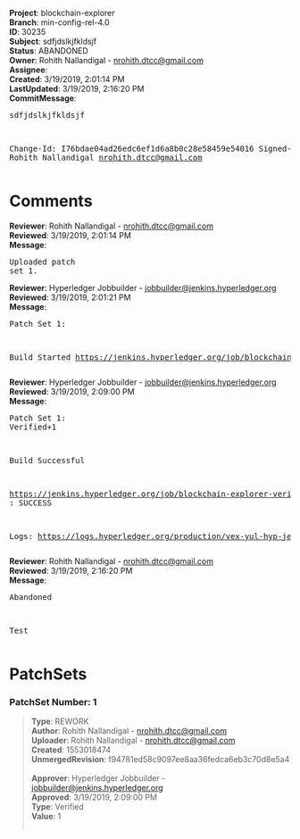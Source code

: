 <strong>Project</strong>: blockchain-explorer<br><strong>Branch</strong>: min-config-rel-4.0<br><strong>ID</strong>: 30235<br><strong>Subject</strong>: sdfjdslkjfkldsjf<br><strong>Status</strong>: ABANDONED<br><strong>Owner</strong>: Rohith Nallandigal - nrohith.dtcc@gmail.com<br><strong>Assignee</strong>:<br><strong>Created</strong>: 3/19/2019, 2:01:14 PM<br><strong>LastUpdated</strong>: 3/19/2019, 2:16:20 PM<br><strong>CommitMessage</strong>:<br><pre>sdfjdslkjfkldsjf

Change-Id: I76bdae04ad26edc6ef1d6a8b0c28e58459e54016
Signed-off-by: Rohith Nallandigal <nrohith.dtcc@gmail.com>
</pre><h1>Comments</h1><strong>Reviewer</strong>: Rohith Nallandigal - nrohith.dtcc@gmail.com<br><strong>Reviewed</strong>: 3/19/2019, 2:01:14 PM<br><strong>Message</strong>: <pre>Uploaded patch set 1.</pre><strong>Reviewer</strong>: Hyperledger Jobbuilder - jobbuilder@jenkins.hyperledger.org<br><strong>Reviewed</strong>: 3/19/2019, 2:01:21 PM<br><strong>Message</strong>: <pre>Patch Set 1:

Build Started https://jenkins.hyperledger.org/job/blockchain-explorer-verify-x86_64/70/</pre><strong>Reviewer</strong>: Hyperledger Jobbuilder - jobbuilder@jenkins.hyperledger.org<br><strong>Reviewed</strong>: 3/19/2019, 2:09:00 PM<br><strong>Message</strong>: <pre>Patch Set 1: Verified+1

Build Successful 

https://jenkins.hyperledger.org/job/blockchain-explorer-verify-x86_64/70/ : SUCCESS

Logs: https://logs.hyperledger.org/production/vex-yul-hyp-jenkins-3/blockchain-explorer-verify-x86_64/70</pre><strong>Reviewer</strong>: Rohith Nallandigal - nrohith.dtcc@gmail.com<br><strong>Reviewed</strong>: 3/19/2019, 2:16:20 PM<br><strong>Message</strong>: <pre>Abandoned

Test</pre><h1>PatchSets</h1><h3>PatchSet Number: 1</h3><blockquote><strong>Type</strong>: REWORK<br><strong>Author</strong>: Rohith Nallandigal - nrohith.dtcc@gmail.com<br><strong>Uploader</strong>: Rohith Nallandigal - nrohith.dtcc@gmail.com<br><strong>Created</strong>: 1553018474<br><strong>UnmergedRevision</strong>: f94781ed58c9097ee8aa36fedca6eb3c70d8e5a4<br><br><strong>Approver</strong>: Hyperledger Jobbuilder - jobbuilder@jenkins.hyperledger.org<br><strong>Approved</strong>: 3/19/2019, 2:09:00 PM<br><strong>Type</strong>: Verified<br><strong>Value</strong>: 1<br><br></blockquote>